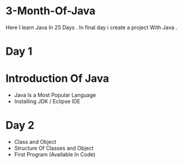# 3-Month-Of-Java
Here I learn Java In 25 Days . In final day i create a project With Java . 

# Day 1
# Introduction Of Java
  * Java Is a Most Popular Language
  * Installing JDK / Eclipse IDE
# Day 2
 * Class and Object
 * Structure Of Classes and Object
 * First Program (Available In Code)
